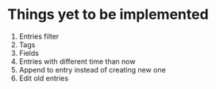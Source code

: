 # Things yet to be implemented

1. Entries filter
2. Tags
3. Fields
4. Entries with different time than now
5. Append to entry instead of creating new one
6. Edit old entries

